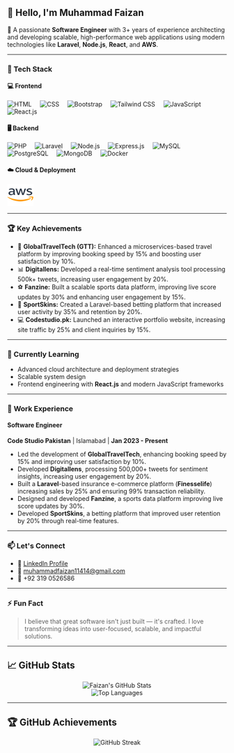 ## 👋 Hello, I'm Muhammad Faizan

🔹 A passionate **Software Engineer** with 3+ years of experience architecting and developing scalable, high-performance web applications using modern technologies like **Laravel**, **Node.js**, **React**, and **AWS**.

---

### 🚀 Tech Stack

#### 💻 Frontend

<p align="left">
  <img src="https://cdn.jsdelivr.net/gh/devicons/devicon/icons/html5/html5-original.svg" alt="HTML" width="50" height="50" style="margin-right: 15px;"/>
  <img src="https://cdn.jsdelivr.net/gh/devicons/devicon/icons/css3/css3-original.svg" alt="CSS" width="50" height="50" style="margin-right: 15px;"/>
  <img src="https://cdn.jsdelivr.net/gh/devicons/devicon/icons/bootstrap/bootstrap-plain.svg" alt="Bootstrap" width="50" height="50" style="margin-right: 15px;"/>
  <img src="https://cdn.jsdelivr.net/gh/devicons/devicon@latest/icons/tailwindcss/tailwindcss-original.svg" alt="Tailwind CSS" width="50" height="50" style="margin-right: 15px;"/>
  <img src="https://cdn.jsdelivr.net/gh/devicons/devicon/icons/javascript/javascript-original.svg" alt="JavaScript" width="50" height="50" style="margin-right: 15px;"/>
  <img src="https://cdn.jsdelivr.net/gh/devicons/devicon/icons/react/react-original.svg" alt="React.js" width="50" height="50" style="margin-right: 15px;"/>
</p>

#### 🖥️ Backend

<p align="left">
  <img src="https://cdn.jsdelivr.net/gh/devicons/devicon/icons/php/php-original.svg" alt="PHP" width="50" height="50" style="margin-right: 15px;"/>
  <img src="https://cdn.jsdelivr.net/gh/devicons/devicon@latest/icons/laravel/laravel-original.svg" alt="Laravel" width="50" height="50" style="margin-right: 15px;"/>
  <img src="https://cdn.jsdelivr.net/gh/devicons/devicon/icons/nodejs/nodejs-original.svg" alt="Node.js" width="50" height="50" style="margin-right: 15px;"/>
  <img src="https://cdn.jsdelivr.net/gh/devicons/devicon/icons/express/express-original.svg" alt="Express.js" width="50" height="50" style="margin-right: 15px;"/>
  <img src="https://cdn.jsdelivr.net/gh/devicons/devicon/icons/mysql/mysql-original-wordmark.svg" alt="MySQL" width="50" height="50" style="margin-right: 15px;"/>
  <img src="https://cdn.jsdelivr.net/gh/devicons/devicon/icons/postgresql/postgresql-original-wordmark.svg" alt="PostgreSQL" width="50" height="50" style="margin-right: 15px;"/>
  <img src="https://cdn.jsdelivr.net/gh/devicons/devicon/icons/mongodb/mongodb-original.svg" alt="MongoDB" width="50" height="50" style="margin-right: 15px;"/>
  <img src="https://cdn.jsdelivr.net/gh/devicons/devicon/icons/docker/docker-original-wordmark.svg" alt="Docker" width="50" height="50" style="margin-right: 15px;"/>
</p>

#### ☁️ Cloud & Deployment

<p align="left">
  <img src="https://raw.githubusercontent.com/devicons/devicon/master/icons/amazonwebservices/amazonwebservices-original-wordmark.svg" alt="AWS" width="60" height="50" />
</p>

---

### 🏆 Key Achievements

- 🛫 **GlobalTravelTech (GTT):** Enhanced a microservices-based travel platform by improving booking speed by 15% and boosting user satisfaction by 10%.
- 📊 **Digitallens:** Developed a real-time sentiment analysis tool processing 500k+ tweets, increasing user engagement by 20%.
- ⚽ **Fanzine:** Built a scalable sports data platform, improving live score updates by 30% and enhancing user engagement by 15%.
- 🎯 **SportSkins:** Created a Laravel-based betting platform that increased user activity by 35% and retention by 20%.
- 💻 **Codestudio.pk:** Launched an interactive portfolio website, increasing site traffic by 25% and client inquiries by 15%.

---

### 🌱 Currently Learning

- Advanced cloud architecture and deployment strategies
- Scalable system design
- Frontend engineering with **React.js** and modern JavaScript frameworks

---

### 💼 **Work Experience**

#### **Software Engineer**  
**Code Studio Pakistan** | Islamabad | **Jan 2023 - Present**

- Led the development of **GlobalTravelTech**, enhancing booking speed by 15% and improving user satisfaction by 10%.
- Developed **Digitallens**, processing 500,000+ tweets for sentiment insights, increasing user engagement by 20%.
- Built a **Laravel**-based insurance e-commerce platform (**Finesselife**) increasing sales by 25% and ensuring 99% transaction reliability.
- Designed and developed **Fanzine**, a sports data platform improving live score updates by 30%.
- Developed **SportSkins**, a betting platform that improved user retention by 20% through real-time features.

---

### 📫 Let's Connect

- 🔗 [LinkedIn Profile](https://www.linkedin.com/in/muhammad-faizan-iqbal/)
- 📧 muhammadfaizan11414@gmail.com
- 📱 +92 319 0526586

---

### ⚡ Fun Fact

> I believe that great software isn't just built — it's crafted. I love transforming ideas into user-focused, scalable, and impactful solutions.

---

## 📈 GitHub Stats

<p align="center">
  <img src="https://github-readme-stats.vercel.app/api?username=Faizan&show_icons=true&hide_title=true&count_private=true&hide=prs&theme=radical" alt="Faizan's GitHub Stats"/>
  <br/>
  <img src="https://github-readme-stats.vercel.app/api/top-langs/?username=Faizan&layout=compact&theme=radical" alt="Top Languages"/>
</p>

---

## 🏆 GitHub Achievements

<p align="center">
  <img src="https://github-readme-streak-stats.herokuapp.com/?user=Faizan&theme=radical" alt="GitHub Streak"/>
</p>

